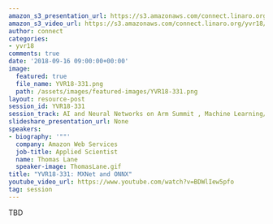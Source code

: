 ```yaml
---
amazon_s3_presentation_url: https://s3.amazonaws.com/connect.linaro.org/yvr18/presentations/yvr18-331.pdf
amazon_s3_video_url: https://s3.amazonaws.com/connect.linaro.org/yvr18/videos/yvr18-331.mp4
author: connect
categories:
- yvr18
comments: true
date: '2018-09-16 09:00:00+00:00'
image:
  featured: true
  file_name: YVR18-331.png
  path: /assets/images/featured-images/YVR18-331.png
layout: resource-post
session_id: YVR18-331
session_track: AI and Neural Networks on Arm Summit , Machine Learning/AI
slideshare_presentation_url: None
speakers:
- biography: '""'
  company: Amazon Web Services
  job-title: Applied Scientist
  name: Thomas Lane
  speaker-image: ThomasLane.gif
title: "YVR18-331: MXNet and ONNX"
youtube_video_url: https://www.youtube.com/watch?v=BDWlIew5pfo
tag: session
---
```


TBD

